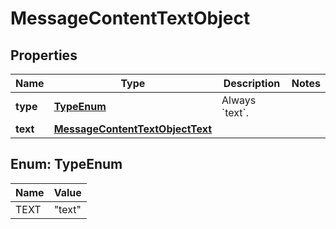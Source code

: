 # MessageContentTextObject

## Properties
Name | Type | Description | Notes
------------ | ------------- | ------------- | -------------
**type** | [**TypeEnum**](#TypeEnum) | Always &#x60;text&#x60;. | 
**text** | [**MessageContentTextObjectText**](MessageContentTextObjectText.md) |  | 

<a name="TypeEnum"></a>
## Enum: TypeEnum
Name | Value
---- | -----
TEXT | &quot;text&quot;
